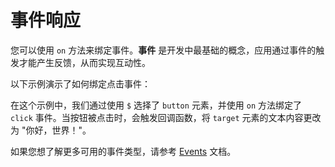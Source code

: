 <template is="exm-article">
<a href="../../publics/examples/event-demo.html" preview></a>
</template>

# 事件响应

您可以使用 `on` 方法来绑定事件。**事件** 是开发中最基础的概念，应用通过事件的触发才能产生反馈，从而实现互动性。

以下示例演示了如何绑定点击事件：

在这个示例中，我们通过使用 `$` 选择了 `button` 元素，并使用 `on` 方法绑定了 `click` 事件。当按钮被点击时，会触发回调函数，将 `target` 元素的文本内容更改为 "你好，世界！"。

如果您想了解更多可用的事件类型，请参考 [Events](https://developer.mozilla.org/en-US/docs/Web/Events) 文档。
